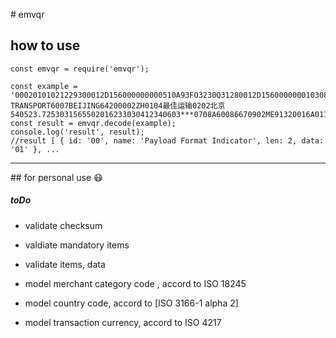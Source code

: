 # emvqr


## how to use

```
const emvqr = require('emvqr');

const example = '00020101021229300012D156000000000510A93FO3230Q31280012D15600000001030812345678520441115802CN5914BEST TRANSPORT6007BEIJING64200002ZH0104最佳运输0202北京540523.7253031565502016233030412340603***0708A60086670902ME91320016A0112233449988770708123456786304A13A';
const result = emvqr.decode(example);
console.log('result', result);
//result [ { id: '00', name: 'Payload Format Indicator', len: 2, data: '01' }, ...
```

---

## for personal use :mask:

##### toDo

- validate checksum

- valdiate mandatory items
- validate items, data

- model merchant category code , accord to ISO 18245
- model country code, accord to [ISO 3166-1 alpha 2]
- model transaction currency, accord to ISO 4217

